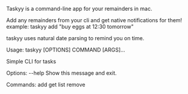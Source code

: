 Taskyy is a command-line app for your remainders in mac.


Add any remainders from your cli and get native notifications for them!
example:
taskyy add "buy eggs at 12:30 tomorrow"

taskyy uses natural date parsing to remind you on time.

Usage: taskyy [OPTIONS] COMMAND [ARGS]...

  Simple CLI for tasks

Options:
  --help  Show this message and exit.

Commands:
  add
  get
  list
  remove